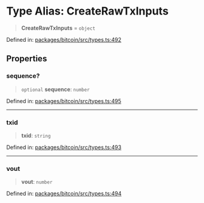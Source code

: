 # Type Alias: CreateRawTxInputs

> **CreateRawTxInputs** = `object`

Defined in: [packages/bitcoin/src/types.ts:492](https://github.com/dcdpr/did-btcr2-js/blob/c82bc5c69016e1146a0c52c6e6b21621f5abd6d4/packages/bitcoin/src/types.ts#L492)

## Properties

### sequence?

> `optional` **sequence**: `number`

Defined in: [packages/bitcoin/src/types.ts:495](https://github.com/dcdpr/did-btcr2-js/blob/c82bc5c69016e1146a0c52c6e6b21621f5abd6d4/packages/bitcoin/src/types.ts#L495)

***

### txid

> **txid**: `string`

Defined in: [packages/bitcoin/src/types.ts:493](https://github.com/dcdpr/did-btcr2-js/blob/c82bc5c69016e1146a0c52c6e6b21621f5abd6d4/packages/bitcoin/src/types.ts#L493)

***

### vout

> **vout**: `number`

Defined in: [packages/bitcoin/src/types.ts:494](https://github.com/dcdpr/did-btcr2-js/blob/c82bc5c69016e1146a0c52c6e6b21621f5abd6d4/packages/bitcoin/src/types.ts#L494)
